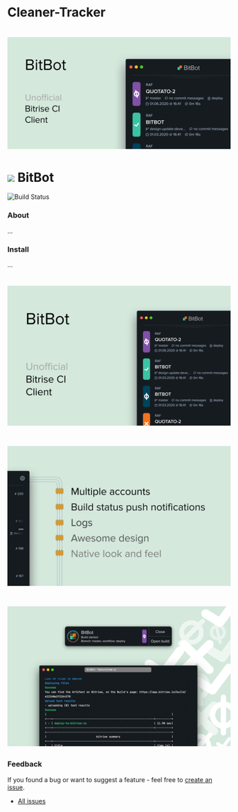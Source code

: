 # Cleaner-Tracker

# ![Cleaner](https://github.com/deszip/BitBot/raw/master/BB-github.jpg)

# <img src="https://github.com/deszip/BitBot/raw/master/1024x1024.png" width="64"> BitBot

![Build Status](https://app.bitrise.io/app/6db55ab6a5f1d22f/status.svg?token=XJCgNQGZP1aSbbEsrU1Jqw&branch=develop)

### About
...

### Install
...

# ![Cleaner](https://github.com/deszip/BitBot/raw/master/screenshot-1.png)
# ![Cleaner](https://github.com/deszip/BitBot/raw/master/screenshot-2.png)
# ![Cleaner](https://github.com/deszip/BitBot/raw/master/screenshot-3.png)


### Feedback
If you found a bug or want to suggest a feature - feel free to [create an issue](https://github.com/deszip/Cleaner-Tracker/issues/new).

* [All issues](https://github.com/deszip/Cleaner-Tracker/issues)